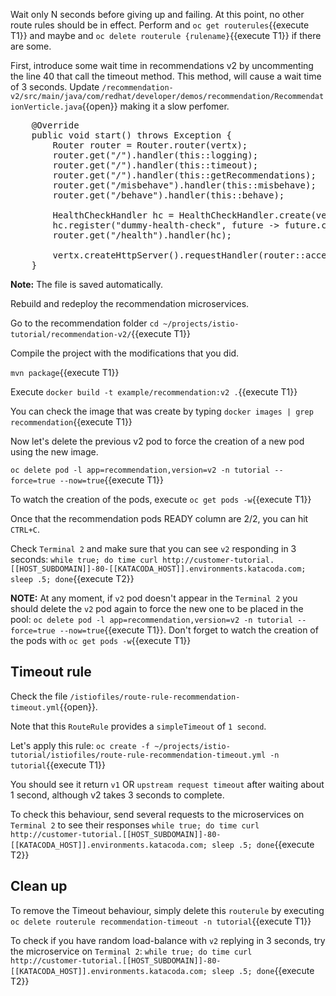 Wait only N seconds before giving up and failing. At this point, no other route rules should be in effect. Perform and 
`oc get routerules`{{execute T1}} and maybe and `oc delete routerule {rulename}`{{execute T1}} if there are some.

First, introduce some wait time in recommendations v2 by uncommenting the line 40 that call the timeout method. This method, will cause a wait time of 3 seconds. Update `/recommendation-v2/src/main/java/com/redhat/developer/demos/recommendation/RecommendationVerticle.java`{{open}} making it a slow perfomer. 

<pre class="file">
    @Override
    public void start() throws Exception {
        Router router = Router.router(vertx);
        router.get("/").handler(this::logging);
        router.get("/").handler(this::timeout);
        router.get("/").handler(this::getRecommendations);
        router.get("/misbehave").handler(this::misbehave);
        router.get("/behave").handler(this::behave);

        HealthCheckHandler hc = HealthCheckHandler.create(vertx);
        hc.register("dummy-health-check", future -> future.complete(Status.OK()));
        router.get("/health").handler(hc);

        vertx.createHttpServer().requestHandler(router::accept).listen(8080);
    }
</pre>

**Note:** The file is saved automatically.

Rebuild and redeploy the recommendation microservices.

Go to the recommendation folder `cd ~/projects/istio-tutorial/recommendation-v2/`{{execute T1}}

Compile the project with the modifications that you did.

`mvn package`{{execute T1}}

Execute `docker build -t example/recommendation:v2 .`{{execute T1}}

You can check the image that was create by typing `docker images | grep recommendation`{{execute T1}}

Now let's delete the previous v2 pod to force the creation of a new pod using the new image.

`oc delete pod -l app=recommendation,version=v2 -n tutorial --force=true --now=true`{{execute T1}}

To watch the creation of the pods, execute `oc get pods -w`{{execute T1}}

Once that the recommendation pods READY column are 2/2, you can hit `CTRL+C`. 

Check `Terminal 2` and make sure that you can see `v2` responding in 3 seconds: `while true; do time curl http://customer-tutorial.[[HOST_SUBDOMAIN]]-80-[[KATACODA_HOST]].environments.katacoda.com; sleep .5; done`{{execute T2}}

**NOTE:** At any moment, if `v2` pod doesn't appear in the `Terminal 2` you should delete the `v2` pod again to force the new one to be placed in the pool: `oc delete pod -l app=recommendation,version=v2 -n tutorial --force=true --now=true`{{execute T1}}. Don't forget to watch the creation of the pods with `oc get pods -w`{{execute T1}}


## Timeout rule

Check the file `/istiofiles/route-rule-recommendation-timeout.yml`{{open}}.

Note that this `RouteRule` provides a `simpleTimeout` of `1 second`.

Let's apply this rule: `oc create -f ~/projects/istio-tutorial/istiofiles/route-rule-recommendation-timeout.yml -n tutorial`{{execute T1}}

You should see it return `v1` OR `upstream request timeout` after waiting about 1 second, although v2 takes 3 seconds to complete.

To check this behaviour, send several requests to the microservices on `Terminal 2` to see their responses
`while true; do time curl http://customer-tutorial.[[HOST_SUBDOMAIN]]-80-[[KATACODA_HOST]].environments.katacoda.com; sleep .5; done`{{execute T2}}




## Clean up

To remove the Timeout behaviour, simply delete this `routerule` by executing `oc delete routerule recommendation-timeout -n tutorial`{{execute T1}}

To check if you have random load-balance with `v2` replying in 3 seconds, try the microservice on `Terminal 2`: `while true; do time curl http://customer-tutorial.[[HOST_SUBDOMAIN]]-80-[[KATACODA_HOST]].environments.katacoda.com; sleep .5; done`{{execute T2}}

